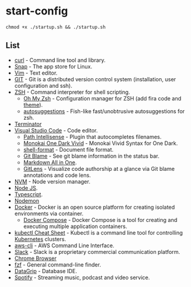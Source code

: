 start-config
=================

```
chmod +x ./startup.sh && ./startup.sh
```

## List

- [curl](https://curl.haxx.se/) - Command line tool and library.
- [Snap](https://snapcraft.io/) - The app store for Linux.
- [Vim](https://www.vim.org/) - Text editor.
- [GIT](https://git-scm.com/) - Git is a distributed version control system (installation, user configuration and ssh).
- [ZSH](http://www.zsh.org/) - Command interpreter for shell scripting.
  - [Oh My Zsh](https://ohmyz.sh/) - Configuration manager for ZSH (add fira code and [theme](https://github.com/skuridin/oh-my-zsh-node-theme)).
  - [autosuggestions](https://github.com/zsh-users/zsh-autosuggestions) - Fish-like fast/unobtrusive autosuggestions for zsh.
- [Terminator](https://terminator-gtk3.readthedocs.io/en/latest)
- [Visual Studio Code](https://code.visualstudio.com/) - Code editor.
  - [Path Intellisense](https://marketplace.visualstudio.com/items?itemName=christian-kohler.path-intellisense) - Plugin that autocompletes filenames.
  - [Monokai One Dark Vivid](https://marketplace.visualstudio.com/items?itemName=ashpowell.monokai-one-dark-vivid) - Monokai Vivid Syntax for One Dark.
  - [shell-format](https://marketplace.visualstudio.com/items?itemName=foxundermoon.shell-format) - Document file format.
  - [Git Blame](https://marketplace.visualstudio.com/items?itemName=waderyan.gitblame) - See git blame information in the status bar.
  - [Markdown All in One](https://marketplace.visualstudio.com/items?itemName=yzhang.markdown-all-in-one).
  - [GitLens](https://marketplace.visualstudio.com/items?itemName=eamodio.gitlens) - Visualize code authorship at a glance via Git blame annotations and code lens.
- [NVM](https://github.com/nvm-sh/nvm) - Node version manager.
- [Node JS](https://nodejs.org/en/).
- [Typescript](https://www.typescriptlang.org/).
- [Nodemon](https://nodemon.io/)
- [Docker](https://www.docker.com/) - Docker is an open source platform for creating isolated environments via container.
  - [Docker Compose](https://docs.docker.com/compose/) - 
Docker Compose is a tool for creating and executing multiple application containers.
- [kubectl Cheat Sheet](https://kubernetes.io/docs/reference/kubectl/overview/) - Kubectl is a command line tool for controlling [Kubernetes](https://kubernetes.io/) clusters.
- [aws-cli](https://aws.amazon.com/pt/cli/) - AWS Command Line Interface.
- [Slack](https://slack.com/intl/pt-br/) - Slack is a proprietary commercial communication platform.
- [Chrome Browser](https://www.google.com/intl/pt-BR/chrome/)
- [fzf](https://github.com/junegunn/fzf) - General command-line finder.
- [DataGrip](https://www.jetbrains.com/pt-br/datagrip/) - Database IDE.
- [Spotify](https://www.spotify.com/br/) - Streaming music, podcast and video service.
